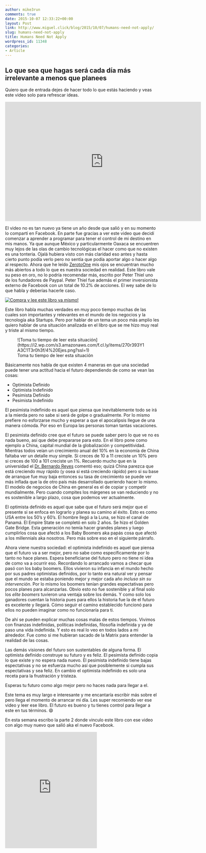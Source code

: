 ```yaml
---
author: mike3run
comments: true
date: 2015-10-07 12:33:22+00:00
layout: Post
link: http://www.miguel.click/blog/2015/10/07/humans-need-not-apply/
slug: humans-need-not-apply
title: Humans Need Not Apply
wordpress_id: 11348
categories:
- Article
---
```

## Lo que sea que hagas será cada día más irrelevante a menos que planees

Quiero que de entrada dejes de hacer todo lo que estás haciendo y veas este video solo para refrescar ideas.

<span class="embed-youtube" style="text-align:center; display: block;"><iframe class="youtube-player" type="text/html" width="640" height="390" src="http://www.youtube.com/embed/7Pq-S557XQU?version=3&amp;rel=1&amp;fs=1&amp;autohide=2&amp;showsearch=0&amp;showinfo=1&amp;iv_load_policy=1&amp;wmode=transparent" allowfullscreen="true" style="border:0;"></iframe></span>

El video no es tan nuevo ya tiene un año desde que salió y en su momento lo compartí en Facebook. En parte fue gracias a ver este video que decidí comenzar a aprender a programar para tener el control de mi destino en mis manos. Ya que aunque México y particularmente Oaxaca se encuentren muy lejos de las olas de cambio tecnológicas el hacer como que no existen es una tonteria. Ojalá hubiera visto con más claridad eso antes y hasta cierto punto podía verlo pero no sentía que podía aportar algo o hacer algo al respecto. Ahora que he leído [ZerotoOne](http://zerotoonebook.com/) mis ojos se encuentran mucho más abiertos a todo lo que es nuestra sociedad en realidad. Este libro vale su peso en oro, no lo podría recomendar más, escrito por Peter Thiel uno de los fundadores de Paypal. Peter Thiel fue además el primer inversionista externo de Facebook con un total de 10.2% de acciones. El wey sabe de lo que habla y deberías hacerle caso.

[![Compra y lee este libro ya mismo!](https://i0.wp.com/zerotoonebook.com/wp-content/uploads/2013/03/bookSquare1.jpg)](http://zerotoonebook.com/)

Este libro habla muchas verdades en muy poco tiempo muchas de las cuales son importantes y relevantes en el mundo de los negocios y la tecnología aka Startups. Pero por hablar de un tema un poco más amplio les quiero hablar de una situación analizada en el libro que se me hizo muy real y triste al mismo tiempo.

<figure>![Toma tu tiempo de leer esta situación](https://i2.wp.com/s3.amazonaws.com/f.cl.ly/items/270r393Y1A3C1T3r0h3f/4%20Ejes.png?ssl=1)

<figcaption>Toma tu tiempo de leer esta situación</figcaption>

</figure>

Básicamente nos habla de que existen 4 maneras en que una sociedad puede tener una actitud hacia el futuro dependiendo de como se vean las cosas:

*   Optimista Definido
*   Optimista Indefinido
*   Pesimista Definido
*   Pesimista Indefinido

El pesimista indefinido es aquel que piensa que inevitablemente todo se irá a la mierda pero no sabe si será de golpe o gradualmente. Por lo mismo prefiere no esforzarse mucho y esperar a que el apocalipsis llegue de una manera cómoda. Por eso en Europa las personas toman tantas vacaciones.

El pesimista definido cree que el futuro se puede saber pero lo que ve no es nada bueno, así que debe prepararse para esto. En el libro pone como ejemplo a China, capital mundial de la globalización y competitividad. Mientras todos veían un crecimiento anual del 10% en la economía de China faltaba ver un detalle muy simple. Si creces de 10 a 11 creciste un 10% pero si creces de 100 a 101 creciste un 1%. Recuerdo mucho que en la universidad el [Dr. Bernardo Reyes](https://www.facebook.com/bernardo.reyesguerra) comentó eso; quizá China parezca que está creciendo muy rápido (y osea si está creciendo rápido) pero si su base de arranque fue muy baja entonces su tasa de crecimiento se puede ver más inflada que la de otro país más desarrollado queriendo hacer lo mismo. El modelo de negocios de China en general es el de copiar y competir mundialmente. Pero cuando compites los márgenes se van reduciendo y no es sostenible a largo plazo, cosa que podemos ver actualmente.

El optimista definido es aquel que sabe que el futuro será mejor que el presente si se enfoca en lograrlo y planea su camino al éxito. Esto es como USA entre los 50’s y 60’s. El hombre llegó a la Luna, se hizo el canal de Panamá. El Empire State se completó en solo 2 años. Se hizo el Golden Gate Bridge. Esta generación no temía hacer grandes planes y luego cumplirlos cosa que afectó a los Baby Boomers aka papás cosa que afectó a los millennials aka nosotros. Pero más sobre eso en el siguiente párrafo.

Ahora viene nuestra sociedad: el optimista indefinido es aquel que piensa que el futuro va a ser mejor, pero no sabe como específicamente por lo tanto no hace planes. Espera beneficiarse del futuro pero no tiene ni idea de como va a ocurrir eso. Recordando lo arrancado vamos a checar que pasó con los baby boomers. Ellos vivieron su infancia en el mundo hecho por sus padres optimistas definidos, por lo tanto era natural ver y pensar que el mundo se estaba poniendo mejor y mejor cada año _incluso sin su intervención_. Por lo mismo los boomers tenían grandes espectativas pero pocos planes para alcanzarlas. Obvio esto no fue sostenible y al final solo los _elite boomers_ tuvieron una ventaja sobre los demás. Y como solo los ganadores cuentan la historia pues para ellos la historia fue la de el futuro es excelente y llegará. Cómo seguir el camino establecido funcionó para ellos no pueden imaginar como no funcionaría para ti.

De ahí se pueden explicar muchas cosas malas de estos tiempos. Vivimos con finanzas indefinidas, políticas indefinidas, filosofía indefinida y ya de paso una vida indefinida. Y esto es real lo veo en todos lados a mi alrededor. Fue como si me hubieran sacado de la Matrix para entender la realidad de las cosas.

Las demás visiones del futuro son sustentables de alguna forma. El optimista definido construye su futuro y es feliz. El pesimista definido copia lo que existe y no espera nada nuevo. El pesimista indefinido tiene bajas espectativas y no se esfuerza mucho así que posiblemente si cumpla sus espectativas y sea feliz. En cambio el optimista indefinido es solo una receta para la frustración y tristeza.

Esperas tu futuro como algo mejor pero no haces nada para llegar a el.

Este tema es muy largo e interesante y me encantaría escribir más sobre el pero llega el momento de arrancar mi día. Les super recomiendo ver ese video y leer ese libro. El futuro es bueno y tu tienes control para llegar a este en tus términos. 😄

En esta semana escribo la parte 2 donde vinculo este libro con ese video con algo muy nuevo que salió aka el nuevo Facebook.

<iframe src="https://embed.spotify.com/?uri=spotify%3Aalbum%3A5EPWGJr2kdQCRwYNniCA1l" width="300" height="380" frameborder="0"></iframe>
